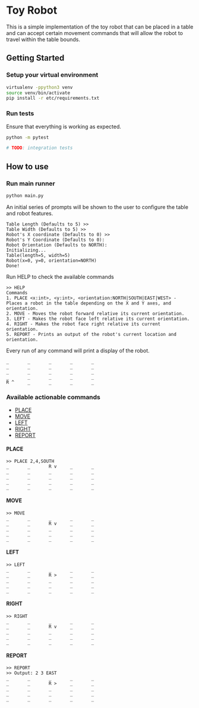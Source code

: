 # Toy Robot

This is a simple implementation of the toy robot that can be placed in a table and can accept certain movement commands that will allow the robot to travel within the table bounds.

## Getting Started

### Setup your virtual environment

```bash
virtualenv -ppython3 venv
source venv/bin/activate
pip install -r etc/requirements.txt
```

### Run tests

Ensure that everything is working as expected.

```bash
python -m pytest

# TODO: integration tests
```

## How to use

### Run main runner

```bash
python main.py
```

An initial series of prompts will be shown to the user to configure the table and robot features.
```text
Table Length (Defaults to 5) >>  
Table Width (Defaults to 5) >> 
Robot's X coordinate (Defaults to 0) >> 
Robot's Y Coordinate (Defaults to 0): 
Robot Orientation (Defaults to NORTH): 
Initializing...
Table(length=5, width=5)
Robot(x=0, y=0, orientation=NORTH)
Done!
```


Run HELP to check the available commands

```text
>> HELP
Commands
1. PLACE <x:int>, <y:int>, <orientation:NORTH|SOUTH|EAST|WEST> - Places a robot in the table depending on the X and Y axes, and orientation.
2. MOVE - Moves the robot forward relative its current orientation.
3. LEFT - Makes the robot face left relative its current orientation.
4. RIGHT - Makes the robot face right relative its current orientation.
5. REPORT - Prints an output of the robot's current location and orientation.
```

Every run of any command will print a display of the robot.

```text
_       _       _       _       _
_       _       _       _       _
_       _       _       _       _
_       _       _       _       _
R ^     _       _       _       _
```

### Available actionable commands

- [PLACE](/#PLACE)
- [MOVE](/#MOVE)
- [LEFT](/#LEFT)
- [RIGHT](/#RIGHT)
- [REPORT](/#REPORT)

#### PLACE

```text
>> PLACE 2,4,SOUTH
_       _       R v     _       _
_       _       _       _       _
_       _       _       _       _
_       _       _       _       _
_       _       _       _       _
```

#### MOVE
```text
>> MOVE
_       _       _       _       _
_       _       R v     _       _
_       _       _       _       _
_       _       _       _       _
_       _       _       _       _
```

#### LEFT
```text
>> LEFT
_       _       _       _       _
_       _       R >     _       _
_       _       _       _       _
_       _       _       _       _
_       _       _       _       _
```

#### RIGHT
```text
>> RIGHT
_       _       _       _       _
_       _       R v     _       _
_       _       _       _       _
_       _       _       _       _
_       _       _       _       _
```

#### REPORT

```text
>> REPORT
>> Output: 2 3 EAST
_       _       _       _       _
_       _       R >     _       _
_       _       _       _       _
_       _       _       _       _
_       _       _       _       _
```
